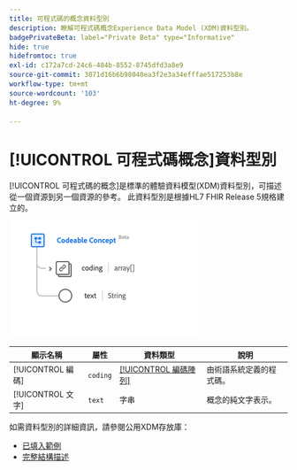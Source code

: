 ```yaml
---
title: 可程式碼的概念資料型別
description: 瞭解可程式碼概念Experience Data Model (XDM)資料型別。
badgePrivateBeta: label="Private Beta" type="Informative"
hide: true
hidefromtoc: true
exl-id: c172a7cd-24c6-484b-8552-8745dfd3a8e9
source-git-commit: 3071d16b6b98040ea3f2e3a34efffae517253b8e
workflow-type: tm+mt
source-wordcount: '103'
ht-degree: 9%

---
```


# [!UICONTROL 可程式碼概念]資料型別

[!UICONTROL 可程式碼的概念]是標準的體驗資料模型(XDM)資料型別，可描述從一個資源到另一個資源的參考。 此資料型別是根據HL7 FHIR Release 5規格建立的。

![可程式碼概念資料型別結構](../../../images/healthcare/data-types/codeable-concept.png)

| 顯示名稱 | 屬性 | 資料類型 | 說明 |
| --- | --- | --- | --- |
| [!UICONTROL 編碼] | `coding` | [[!UICONTROL 編碼陣列]](../data-types/coding.md) | 由術語系統定義的程式碼。 |
| [!UICONTROL 文字] | `text` | 字串 | 概念的純文字表示。 |

如需資料型別的詳細資訊，請參閱公用XDM存放庫：

* [已填入範例](https://github.com/adobe/xdm/blob/master/extensions/industry/healthcare/fhir/datatypes/codeablereference.example.1.json)
* [完整結構描述](https://github.com/adobe/xdm/blob/master/extensions/industry/healthcare/fhir/datatypes/codeableconcept.schema.json)
